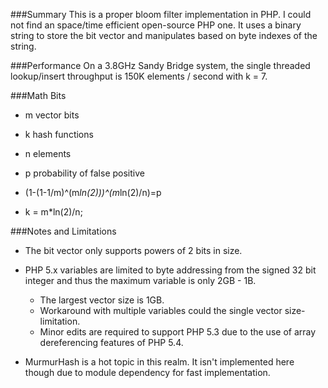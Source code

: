 ###Summary
This is a proper bloom filter implementation in PHP.  I could not find an space/time efficient open-source PHP one.
It uses a binary string to store the bit vector and manipulates based on byte indexes of the string.

###Performance
On a 3.8GHz Sandy Bridge system, the single threaded lookup/insert throughput is 150K elements / second with k = 7.


###Math Bits
* m vector bits
* k hash functions
* n elements
* p probability of false positive

* (1-(1-1/m)^(m*ln(2)))^(m*ln(2)/n)=p
* k = m*ln(2)/n;



###Notes and Limitations
* The bit vector only supports powers of 2 bits in size.
* PHP 5.x variables are limited to byte addressing from the signed 32 bit integer and thus the maximum variable is only 2GB - 1B.
	* The largest vector size is 1GB.
	* Workaround with multiple variables could the single vector size-limitation.
	* Minor edits are required to support PHP 5.3 due to the use of array dereferencing features of PHP 5.4.

* MurmurHash is a hot topic in this realm.  It isn't implemented here though due to module dependency for fast implementation.